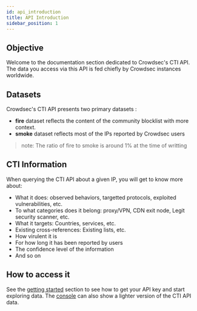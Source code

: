 ```yaml
---
id: api_introduction
title: API Introduction
sidebar_position: 1
---
```


## Objective

Welcome to the documentation section dedicated to Crowdsec's CTI API.
The data you access via this API is fed chiefly by Crowdsec instances worldwide.

## Datasets

Crowdsec's CTI API presents two primary datasets :
 - **fire** dataset reflects the content of the community blocklist with more context.
 - **smoke** dataset reflects most of the IPs reported by Crowdsec users

> note: The ratio of fire to smoke is around 1% at the time of writting

## CTI Information

When querying the CTI API about a given IP, you will get to know more about:
 - What it does: observed behaviors, targetted protocols, exploited vulnerabilities, etc.
 - To what categories does it belong: proxy/VPN, CDN exit node, Legit security scanner, etc.
 - What it targets: Countries, services, etc.
 - Existing cross-references: Existing lists, etc.
 - How virulent it is
 - For how long it has been reported by users
 - The confidence level of the information
 - And so on

## How to access it

See the [getting started](/cti_api/api_getting_started.mdx) section to see how to get your API key and start exploring data.
The [console](https://app.crowdsec.net) can also show a lighter version of the CTI API data.
